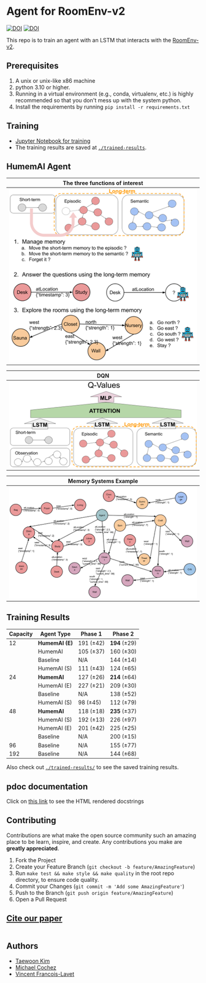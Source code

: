 # Agent for RoomEnv-v2

[![DOI](https://zenodo.org/badge/776465360.svg)](https://zenodo.org/doi/10.5281/zenodo.10876433)
[![DOI](https://img.shields.io/badge/Paper-PDF-red.svg)]()

This repo is to train an agent with an LSTM that interacts with the
[RoomEnv-v2](https://github.com/humemai/room-env).

## Prerequisites

1. A unix or unix-like x86 machine
1. python 3.10 or higher.
1. Running in a virtual environment (e.g., conda, virtualenv, etc.) is highly
   recommended so that you don't mess up with the system python.
1. Install the requirements by running `pip install -r requirements.txt`

## Training

- [Jupyter Notebook for training](train-dqn.ipynb)
- The training results are saved at [`./trained-results`](./trained-results/).

## HumemAI Agent

|       The three functions of interest        |
| :------------------------------------------: |
| ![](./figures/humemai-architecture-lstm.png) |

|                   DQN                    |
| :--------------------------------------: |
| ![](./figures/humemai-lstm-q-values.png) |

|            Memory Systems Example            |
| :------------------------------------------: |
| ![](./figures/memory-systems-example-xl.png) |

## Training Results

| Capacity | Agent Type      | Phase 1   | Phase 2       |
| -------- | --------------- | --------- | ------------- |
| 12       | **HumemAI (E)** | 191 (±42) | **194** (±29) |
|          | HumemAI         | 105 (±37) | 160 (±30)     |
|          | Baseline        | N/A       | 144 (±14)     |
|          | HumemAI (S)     | 111 (±43) | 124 (±65)     |
| 24       | **HumemAI**     | 127 (±26) | **214** (±64) |
|          | HumemAI (E)     | 227 (±21) | 209 (±30)     |
|          | Baseline        | N/A       | 138 (±52)     |
|          | HumemAI (S)     | 98 (±45)  | 112 (±79)     |
| 48       | **HumemAI**     | 118 (±18) | **235** (±37) |
|          | HumemAI (S)     | 192 (±13) | 226 (±97)     |
|          | HumemAI (E)     | 201 (±42) | 225 (±25)     |
|          | Baseline        | N/A       | 200 (±15)     |
| 96       | Baseline        | N/A       | 155 (±77)     |
| 192      | Baseline        | N/A       | 144 (±68)     |

Also check out [`./trained-results/`](./trained-results) to see the saved training
results.

## pdoc documentation

Click on [this link](https://humemai.github.io/agent-room-env-v2-lstm) to see the HTML
rendered docstrings

## Contributing

Contributions are what make the open source community such an amazing place to be learn,
inspire, and create. Any contributions you make are **greatly appreciated**.

1. Fork the Project
1. Create your Feature Branch (`git checkout -b feature/AmazingFeature`)
1. Run `make test && make style && make quality` in the root repo directory, to ensure
   code quality.
1. Commit your Changes (`git commit -m 'Add some AmazingFeature'`)
1. Push to the Branch (`git push origin feature/AmazingFeature`)
1. Open a Pull Request

## [Cite our paper]()

```bibtex

```

## Authors

- [Taewoon Kim](https://taewoon.kim/)
- [Michael Cochez](https://www.cochez.nl/)
- [Vincent Francois-Lavet](http://vincent.francois-l.be/)
